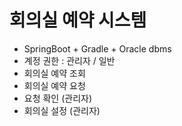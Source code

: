 # 회의실 예약 시스템
- SpringBoot + Gradle + Oracle dbms
- 계정 권한 : 관리자 / 일반
- 회의실 예약 조회
- 회의실 예약 요청
- 요청 확인 (관리자)
- 회의실 설정 (관리자)
